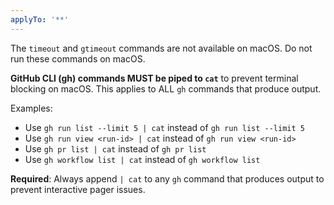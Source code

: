 ```yaml
---
applyTo: '**'
---
```


The `timeout` and `gtimeout` commands are not available on macOS. Do not run these commands on macOS.

**GitHub CLI (gh) commands MUST be piped to `cat`** to prevent terminal blocking on macOS. This applies to ALL `gh` commands that produce output.

Examples:

- Use `gh run list --limit 5 | cat` instead of `gh run list --limit 5`
- Use `gh run view <run-id> | cat` instead of `gh run view <run-id>`
- Use `gh pr list | cat` instead of `gh pr list`
- Use `gh workflow list | cat` instead of `gh workflow list`

**Required**: Always append `| cat` to any `gh` command that produces output to prevent interactive pager issues.

